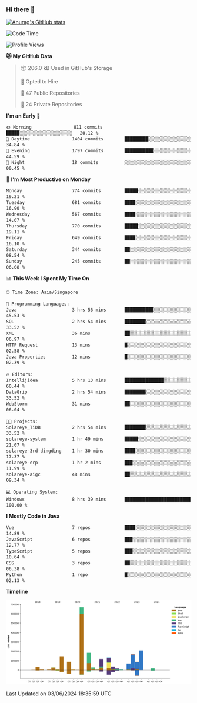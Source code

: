 ### Hi there 👋

[![Anurag's GitHub stats](https://github-readme-stats.vercel.app/api?username=xiumu2017&show_icons=true&theme=radical)](https://github.com/anuraghazra/github-readme-stats)

<!--
**xiumu2017/xiumu2017** is a ✨ _special_ ✨ repository because its `README.md` (this file) appears on your GitHub profile.

Here are some ideas to get you started:

- 🔭 I’m currently working on ...
- 🌱 I’m currently learning ...
- 👯 I’m looking to collaborate on ...
- 🤔 I’m looking for help with ...
- 💬 Ask me about ...
- 📫 How to reach me: ...
- 😄 Pronouns: ...
- ⚡ Fun fact: ...
-->

<!--START_SECTION:waka-->
![Code Time](http://img.shields.io/badge/Code%20Time-2%2C135%20hrs%2058%20mins-blue)

![Profile Views](http://img.shields.io/badge/Profile%20Views-0-blue)

**🐱 My GitHub Data** 

> 📦 206.0 kB Used in GitHub's Storage 
 > 
> 💼 Opted to Hire
 > 
> 📜 47 Public Repositories 
 > 
> 🔑 24 Private Repositories 
 > 
**I'm an Early 🐤** 

```text
🌞 Morning                811 commits         █████░░░░░░░░░░░░░░░░░░░░   20.12 % 
🌆 Daytime                1404 commits        █████████░░░░░░░░░░░░░░░░   34.84 % 
🌃 Evening                1797 commits        ███████████░░░░░░░░░░░░░░   44.59 % 
🌙 Night                  18 commits          ░░░░░░░░░░░░░░░░░░░░░░░░░   00.45 % 
```
📅 **I'm Most Productive on Monday** 

```text
Monday                   774 commits         █████░░░░░░░░░░░░░░░░░░░░   19.21 % 
Tuesday                  681 commits         ████░░░░░░░░░░░░░░░░░░░░░   16.90 % 
Wednesday                567 commits         ████░░░░░░░░░░░░░░░░░░░░░   14.07 % 
Thursday                 770 commits         █████░░░░░░░░░░░░░░░░░░░░   19.11 % 
Friday                   649 commits         ████░░░░░░░░░░░░░░░░░░░░░   16.10 % 
Saturday                 344 commits         ██░░░░░░░░░░░░░░░░░░░░░░░   08.54 % 
Sunday                   245 commits         ██░░░░░░░░░░░░░░░░░░░░░░░   06.08 % 
```


📊 **This Week I Spent My Time On** 

```text
🕑︎ Time Zone: Asia/Singapore

💬 Programming Languages: 
Java                     3 hrs 56 mins       ███████████░░░░░░░░░░░░░░   45.53 % 
SQL                      2 hrs 54 mins       ████████░░░░░░░░░░░░░░░░░   33.52 % 
XML                      36 mins             ██░░░░░░░░░░░░░░░░░░░░░░░   06.97 % 
HTTP Request             13 mins             █░░░░░░░░░░░░░░░░░░░░░░░░   02.58 % 
Java Properties          12 mins             █░░░░░░░░░░░░░░░░░░░░░░░░   02.39 % 

🔥 Editors: 
Intellijidea             5 hrs 13 mins       ███████████████░░░░░░░░░░   60.44 % 
DataGrip                 2 hrs 54 mins       ████████░░░░░░░░░░░░░░░░░   33.52 % 
WebStorm                 31 mins             ██░░░░░░░░░░░░░░░░░░░░░░░   06.04 % 

🐱‍💻 Projects: 
Solareye_TiDB            2 hrs 54 mins       ████████░░░░░░░░░░░░░░░░░   33.52 % 
solareye-system          1 hr 49 mins        █████░░░░░░░░░░░░░░░░░░░░   21.07 % 
solareye-3rd-dingding    1 hr 30 mins        ████░░░░░░░░░░░░░░░░░░░░░   17.37 % 
solareye-erp             1 hr 2 mins         ███░░░░░░░░░░░░░░░░░░░░░░   11.99 % 
solareye-aigc            48 mins             ██░░░░░░░░░░░░░░░░░░░░░░░   09.34 % 

💻 Operating System: 
Windows                  8 hrs 39 mins       █████████████████████████   100.00 % 
```

**I Mostly Code in Java** 

```text
Vue                      7 repos             ████░░░░░░░░░░░░░░░░░░░░░   14.89 % 
JavaScript               6 repos             ███░░░░░░░░░░░░░░░░░░░░░░   12.77 % 
TypeScript               5 repos             ███░░░░░░░░░░░░░░░░░░░░░░   10.64 % 
CSS                      3 repos             ██░░░░░░░░░░░░░░░░░░░░░░░   06.38 % 
Python                   1 repo              █░░░░░░░░░░░░░░░░░░░░░░░░   02.13 % 
```



**Timeline**

![Lines of Code chart](https://raw.githubusercontent.com/xiumu2017/xiumu2017/main/assets/bar_graph.png)


 Last Updated on 03/06/2024 18:35:59 UTC
<!--END_SECTION:waka-->
